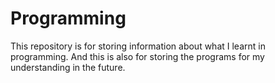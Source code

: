 # Programming
This repository is for storing information about what I learnt in programming. And this is also for storing the programs for my understanding in the future.
